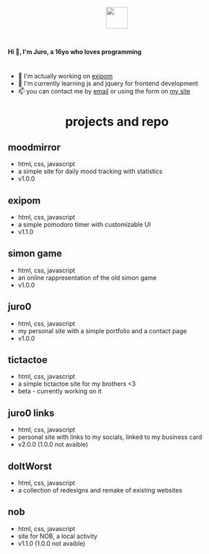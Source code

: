 <p align="center"> 
	<img src="https://github.com/Juro0/Juro0.github.io/blob/main/assets/img/linear.png?raw=true" height="50px">
 </p>
 <br>
 
**Hi 👋, I'm Juro, a 16yo who loves programming**
#
- 🔭 I'm actually working on [exipom](#exipom)
- 🌱 I'm currently learning js and jquery for frontend development
- 📫 you can contact me by [email](mailto:jurigemignani7@gmail.com) or using the form on [my site](https://juro0.github.io#contacts)

<h1 align="center">projects and repo</h1>

## moodmirror
- html, css, javascript
- a simple site for daily mood tracking with statistics
- v1.0.0

## exipom
- html, css, javascript
- a simple pomodoro timer with customizable UI
- v1.1.0

## simon game
- html, css, javascript
- an online rappresentation of the old simon game
- v1.0.0

## juro0
- html, css, javascript
- my personal site with a simple portfolio and a contact page
- v1.0.0

## tictactoe
- html, css, javascript
- a simple tictactoe site for my brothers <3
- beta - currently working on it

## juro0 links
- html, css, javascript
- personal site with links to my socials, linked to my business card
- v2.0.0 (1.0.0 not avaible)

## doItWorst
- html, css, javascript
- a collection of redesigns and remake of existing websites

## nob
- html, css, javascript
- site for NOB, a local activity
- v1.1.0 (1.0.0 not avaible)
